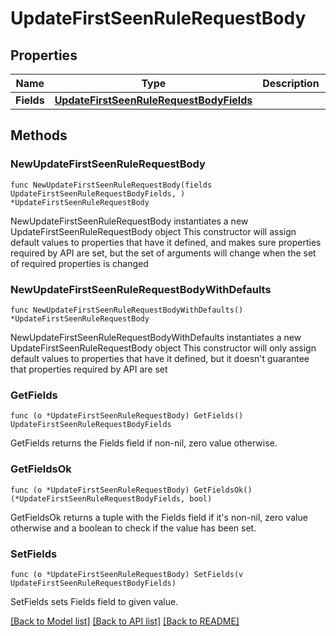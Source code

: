 # UpdateFirstSeenRuleRequestBody

## Properties

Name | Type | Description | Notes
------------ | ------------- | ------------- | -------------
**Fields** | [**UpdateFirstSeenRuleRequestBodyFields**](UpdateFirstSeenRuleRequestBodyFields.md) |  | 

## Methods

### NewUpdateFirstSeenRuleRequestBody

`func NewUpdateFirstSeenRuleRequestBody(fields UpdateFirstSeenRuleRequestBodyFields, ) *UpdateFirstSeenRuleRequestBody`

NewUpdateFirstSeenRuleRequestBody instantiates a new UpdateFirstSeenRuleRequestBody object
This constructor will assign default values to properties that have it defined,
and makes sure properties required by API are set, but the set of arguments
will change when the set of required properties is changed

### NewUpdateFirstSeenRuleRequestBodyWithDefaults

`func NewUpdateFirstSeenRuleRequestBodyWithDefaults() *UpdateFirstSeenRuleRequestBody`

NewUpdateFirstSeenRuleRequestBodyWithDefaults instantiates a new UpdateFirstSeenRuleRequestBody object
This constructor will only assign default values to properties that have it defined,
but it doesn't guarantee that properties required by API are set

### GetFields

`func (o *UpdateFirstSeenRuleRequestBody) GetFields() UpdateFirstSeenRuleRequestBodyFields`

GetFields returns the Fields field if non-nil, zero value otherwise.

### GetFieldsOk

`func (o *UpdateFirstSeenRuleRequestBody) GetFieldsOk() (*UpdateFirstSeenRuleRequestBodyFields, bool)`

GetFieldsOk returns a tuple with the Fields field if it's non-nil, zero value otherwise
and a boolean to check if the value has been set.

### SetFields

`func (o *UpdateFirstSeenRuleRequestBody) SetFields(v UpdateFirstSeenRuleRequestBodyFields)`

SetFields sets Fields field to given value.



[[Back to Model list]](../README.md#documentation-for-models) [[Back to API list]](../README.md#documentation-for-api-endpoints) [[Back to README]](../README.md)


